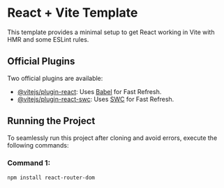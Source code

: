 # React + Vite Template

This template provides a minimal setup to get React working in Vite with HMR and some ESLint rules.

## Official Plugins

Two official plugins are available:

- [@vitejs/plugin-react](https://github.com/vitejs/vite-plugin-react/blob/main/packages/plugin-react/README.md): Uses [Babel](https://babeljs.io/) for Fast Refresh.
- [@vitejs/plugin-react-swc](https://github.com/vitejs/vite-plugin-react-swc): Uses [SWC](https://swc.rs/) for Fast Refresh.

## Running the Project

To seamlessly run this project after cloning and avoid errors, execute the following commands:

### Command 1:
```bash
npm install react-router-dom 
